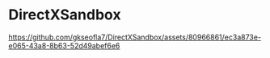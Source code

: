 # DirectXSandbox

https://github.com/gkseofla7/DirectXSandbox/assets/80966861/ec3a873e-e065-43a8-8b63-52d49abef6e6

